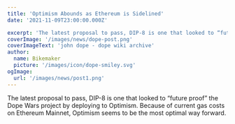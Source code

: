 ```yaml
---
title: 'Optimism Abounds as Ethereum is Sidelined'
date: '2021-11-09T23:00:00.000Z'

excerpt: 'The latest proposal to pass, DIP-8 is one that looked to “future proof” the Dope Wars project by deploying to Optimism. Because of current gas costs on Ethereum Mainnet, Optimism seems to be the most optimal way forward.'
coverImage: '/images/news/dope-post.png'
coverImageText: 'john dope - dope wiki archive'
author:
  name: Bikemaker
  picture: '/images/icon/dope-smiley.svg'
ogImage:
  url: '/images/news/post1.png'
---
```


The latest proposal to pass, DIP-8 is one that looked to “future proof” the Dope Wars project by deploying to Optimism. Because of current gas costs on Ethereum Mainnet, Optimism seems to be the most optimal way forward.